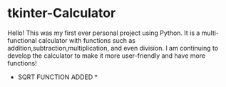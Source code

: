 # tkinter-Calculator
Hello! This was my first ever personal project using Python. 
It is a multi-functional calculator with functions such as addition,subtraction,multiplication, and even division.
I am continuing to develop the calculator to make it more user-friendly and have more functions!
* SQRT FUNCTION ADDED *

